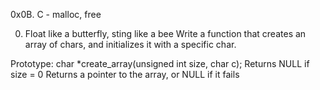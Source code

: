 0x0B. C - malloc, free

0. Float like a butterfly, sting like a bee
	Write a function that creates an array of chars, and initializes it with a specific char.

Prototype: char *create_array(unsigned int size, char c);
Returns NULL if size = 0
Returns a pointer to the array, or NULL if it fails
